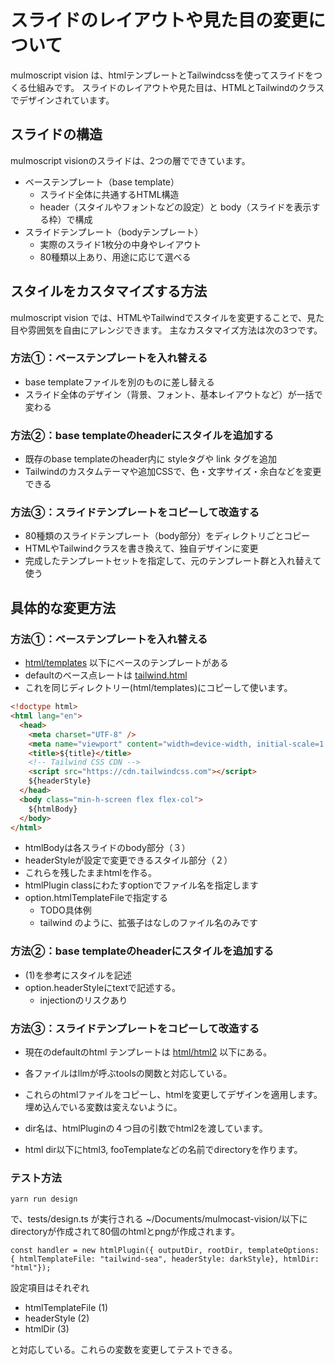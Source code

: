 # スライドのレイアウトや見た目の変更について

mulmoscript vision は、htmlテンプレートとTailwindcssを使ってスライドをつくる仕組みです。
スライドのレイアウトや見た目は、HTMLとTailwindのクラスでデザインされています。

## スライドの構造

mulmoscript visionのスライドは、2つの層でできています。

- ベーステンプレート（base template）
  - スライド全体に共通するHTML構造
  - header（スタイルやフォントなどの設定）と body（スライドを表示する枠）で構成
- スライドテンプレート（bodyテンプレート）
  - 実際のスライド1枚分の中身やレイアウト
  - 80種類以上あり、用途に応じて選べる


## スタイルをカスタマイズする方法

mulmoscript vision では、HTMLやTailwindでスタイルを変更することで、見た目や雰囲気を自由にアレンジできます。
主なカスタマイズ方法は次の3つです。

### 方法①：ベーステンプレートを入れ替える

- base templateファイルを別のものに差し替える
- スライド全体のデザイン（背景、フォント、基本レイアウトなど）が一括で変わる

### 方法②：base templateのheaderにスタイルを追加する

- 既存のbase templateのheader内に styleタグや link タグを追加
- Tailwindのカスタムテーマや追加CSSで、色・文字サイズ・余白などを変更できる

### 方法③：スライドテンプレートをコピーして改造する

- 80種類のスライドテンプレート（body部分）をディレクトリごとコピー
- HTMLやTailwindクラスを書き換えて、独自デザインに変更
- 完成したテンプレートセットを指定して、元のテンプレート群と入れ替えて使う


## 具体的な変更方法

### 方法①：ベーステンプレートを入れ替える

- [html/templates](./html/templates/) 以下にベースのテンプレートがある
- defaultのベース点レートは [tailwind.html](./html/templates/tailwind.html)
- これを同じディレクトリー(html/templates)にコピーして使います。

```html
<!doctype html>
<html lang="en">
  <head>
    <meta charset="UTF-8" />
    <meta name="viewport" content="width=device-width, initial-scale=1.0" />
    <title>${title}</title>
    <!-- Tailwind CSS CDN -->
    <script src="https://cdn.tailwindcss.com"></script>
    ${headerStyle}
  </head>
  <body class="min-h-screen flex flex-col">
    ${htmlBody}
  </body>
</html>
```

- htmlBodyは各スライドのbody部分（３）
- headerStyleが設定で変更できるスタイル部分（２）
- これらを残したままhtmlを作る。
- htmlPlugin classにわたすoptionでファイル名を指定します
- option.htmlTemplateFileで指定する
  - TODO具体例 
  - tailwind のように、拡張子はなしのファイル名のみです

### 方法②：base templateのheaderにスタイルを追加する

- (1)を参考にスタイルを記述
- option.headerStyleにtextで記述する。
  - injectionのリスクあり

### 方法③：スライドテンプレートをコピーして改造する

- 現在のdefaultのhtml テンプレートは [html/html2](./html/html2/) 以下にある。
- 各ファイルはllmが呼ぶtoolsの関数と対応している。
- これらのhtmlファイルをコピーし、htmlを変更してデザインを適用します。埋め込んでいる変数は変えないように。

- dir名は、htmlPluginの４つ目の引数でhtml2を渡しています。
- html dir以下にhtml3, fooTemplateなどの名前でdirectoryを作ります。


### テスト方法

```
yarn run design
```
で、tests/design.ts が実行される
~/Documents/mulmocast-vision/以下にdirectoryが作成されて80個のhtmlとpngが作成されます。

```
const handler = new htmlPlugin({ outputDir, rootDir, templateOptions: { htmlTemplateFile: "tailwind-sea", headerStyle: darkStyle}, htmlDir: "html"});
```

設定項目はそれぞれ
- htmlTemplateFile (1)
- headerStyle (2)
- htmlDir (3)

と対応している。これらの変数を変更してテストできる。


